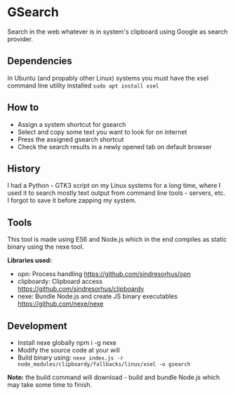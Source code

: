 # GSearch

Search in the web whatever is in system's clipboard using Google as search provider.

## Dependencies

In Ubuntu (and propably other Linux) systems you must have the xsel command line utility installed `sudo apt install xsel`

## How to

* Assign a system shortcut for gsearch
* Select and copy some text you want to look for on internet
* Press the assigned gsearch shortcut
* Check the search results in a newly opened tab on default browser

## History

I had a Python - GTK3 script on my Linux systems for a long time, where I used it to search mostly text output from command line tools - servers, etc. I forgot to save it before zapping my system.

## Tools

This tool is made using ES6 and Node.js which in the end compiles as static binary using the nexe tool.

**Libraries used:**

* opn: Process handling https://github.com/sindresorhus/opn
* clipboardy: Clipboard access https://github.com/sindresorhus/clipboardy
* nexe: Bundle Node.js and create JS binary executables https://github.com/nexe/nexe

## Development

* Install nexe globally npm i -g nexe
* Modify the source code at your will
* Build binary using: `nexe index.js -r node_modules/clipboardy/fallbacks/linux/xsel -o gsearch`

**Note:** the build command will download - build and bundle Node.js which may take some time to finish.
#
